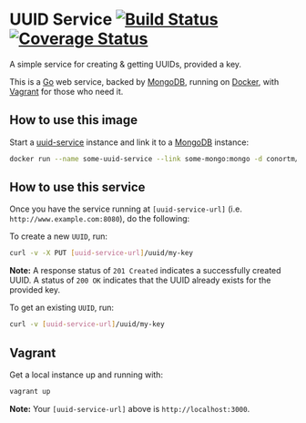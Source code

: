 # UUID Service [![Build Status](https://img.shields.io/travis/conortm/uuid-service.svg)](https://travis-ci.org/conortm/uuid-service) [![Coverage Status](https://img.shields.io/coveralls/conortm/uuid-service.svg)](https://coveralls.io/r/conortm/uuid-service?branch=master)

A simple service for creating & getting UUIDs, provided a key.

This is a [Go](http://golang.org/) web service, backed by [MongoDB](https://www.mongodb.org/),
running on [Docker](https://www.docker.com/), with [Vagrant](https://www.vagrantup.com/)
for those who need it.

## How to use this image

Start a [uuid-service](https://hub.docker.com/r/conortm/uuid-service/) instance
and link it to a [MongoDB](https://hub.docker.com/_/mongo/) instance:

```bash
docker run --name some-uuid-service --link some-mongo:mongo -d conortm/uuid-service
```

## How to use this service

Once you have the service running at `[uuid-service-url]` (i.e. `http://www.example.com:8080`),
do the following:

To create a new `UUID`, run:

```bash
curl -v -X PUT [uuid-service-url]/uuid/my-key
```

**Note:** A response status of `201 Created` indicates a successfully created UUID.
A status of `200 OK` indicates that the UUID already exists for the provided key.

To get an existing `UUID`, run:

```bash
curl -v [uuid-service-url]/uuid/my-key
```

## Vagrant

Get a local instance up and running with:

```bash
vagrant up
```

**Note:** Your `[uuid-service-url]` above is `http://localhost:3000`.
